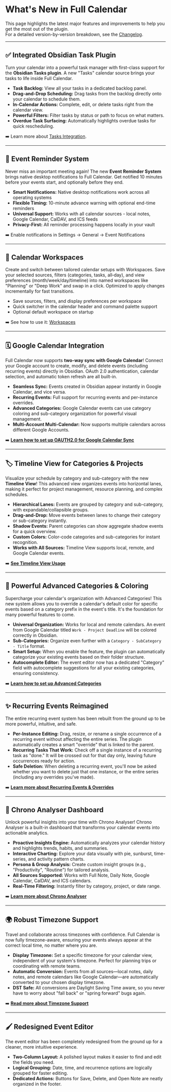 # What's New in Full Calendar

This page highlights the latest major features and improvements to help you get the most out of the plugin.  
For a detailed version-by-version breakdown, see the [Changelog](changelog.md).

---

## ✅ Integrated Obsidian Task Plugin

Turn your calendar into a powerful task manager with first-class support for the **Obsidian Tasks plugin**. A new "Tasks" calendar source brings your tasks to life inside Full Calendar.

- **Task Backlog:** View all your tasks in a dedicated backlog panel.
- **Drag-and-Drop Scheduling:** Drag tasks from the backlog directly onto your calendar to schedule them.
- **In-Calendar Actions:** Complete, edit, or delete tasks right from the calendar view.
- **Powerful Filters:** Filter tasks by status or path to focus on what matters.
- **Overdue Task Surfacing:** Automatically highlights overdue tasks for quick rescheduling.

➡️ Learn more about [Tasks Integration](calendars/tasks-plugin-integration.md).

---

## 🔔 Event Reminder System

Never miss an important meeting again! The new **Event Reminder System** brings native desktop notifications to Full Calendar. Get notified 10 minutes before your events start, and optionally before they end.

- **Smart Notifications:** Native desktop notifications work across all operating systems
- **Flexible Timing:** 10-minute advance warning with optional end-time reminders
- **Universal Support:** Works with all calendar sources - local notes, Google Calendar, CalDAV, and ICS feeds
- **Privacy-First:** All reminder processing happens locally in your vault

➡️ Enable notifications in Settings → General → Event Notifications

---

## 🧩 Calendar Workspaces

Create and switch between tailored calendar setups with Workspaces. Save your selected sources, filters (categories, tasks, all‑day), and view preferences (month/week/day/timeline) into named workspaces like "Planning" or "Deep Work" and swap in a click. Optimized to apply changes incrementally for fast transitions.

- Save sources, filters, and display preferences per workspace
- Quick switcher in the calendar header and command palette support
- Optional default workspace on startup

➡️ See how to use it: [Workspaces](views/workspaces.md)

---

## 🗓️ Google Calendar Integration

Full Calendar now supports **two-way sync with Google Calendar**! Connect your Google account to create, modify, and delete events (including recurring events) directly in Obsidian. OAuth 2.0 authentication, calendar selection, and automatic token refresh are all built-in.

- **Seamless Sync:** Events created in Obsidian appear instantly in Google Calendar, and vice versa.
- **Recurring Events:** Full support for recurring events and per-instance overrides.
- **Advanced Categories:** Google Calendar events can use category coloring and sub-category organization for powerful visual management.
- **Multi-Account Multi-Calendar:** Now supports multiple calendars across different Google Accounts.

➡️ **[Learn how to set up OAUTH2.0 for Google Calendar Sync](calendars/gcal.md)**

---

## 🏷️ Timeline View for Categories & Projects

Visualize your schedule by category and sub-category with the new **Timeline View**! This advanced view organizes events into horizontal lanes, making it perfect for project management, resource planning, and complex schedules.

- **Hierarchical Lanes:** Events are grouped by category and sub-category, with expandable/collapsible groups.
- **Drag-and-Drop:** Move events between lanes to change their category or sub-category instantly.
- **Shadow Events:** Parent categories can show aggregate shadow events for a quick overview.
- **Custom Colors:** Color-code categories and sub-categories for instant recognition.
- **Works with All Sources:** Timeline View supports local, remote, and Google Calendar events.

➡️ **[See Timeline View Usage](views/timeline_view.md)**

---

## 🎨 Powerful Advanced Categories & Coloring

Supercharge your calendar's organization with Advanced Categories! This new system allows you to override a calendar's default color for specific events based on a category prefix in the event's title. It's the foundation for many powerful features to come.

-   **Universal Organization:** Works for local and remote calendars. An event from Google Calendar titled `Work - Project Deadline` will be colored correctly in Obsidian.
-   **Sub-Categories:** Organize even further with a `Category - SubCategory - Title` format.
-   **Smart Setup:** When you enable the feature, the plugin can automatically categorize your existing events based on their folder structure.
-   **Autocomplete Editor:** The event editor now has a dedicated "Category" field with autocomplete suggestions for all your existing categories, ensuring consistency.

➡️ **[Learn how to set up Advanced Categories](events/categories.md)**

---

## ✨ Recurring Events Reimagined

The entire recurring event system has been rebuilt from the ground up to be more powerful, intuitive, and safe.

- **Per-Instance Editing:** Drag, resize, or rename a single occurrence of a recurring event without affecting the entire series. The plugin automatically creates a smart "override" that is linked to the parent.
- **Recurring Tasks That Work:** Check off a single instance of a recurring task as "done." It will be crossed out for that day only, leaving future occurrences ready for action.
- **Safe Deletion:** When deleting a recurring event, you'll now be asked whether you want to delete just that one instance, or the entire series (including any overrides you've made).

➡️ **[Learn more about Recurring Events & Overrides](events/recurring.md)**

---

## 🧠 Chrono Analyser Dashboard

Unlock powerful insights into your time with Chrono Analyser! Chrono Analyser is a built-in dashboard that transforms your calendar events into actionable analytics.

- **Proactive Insights Engine:** Automatically analyzes your calendar history and highlights trends, habits, and summaries.
- **Interactive Charting:** Explore your data visually with pie, sunburst, time-series, and activity pattern charts.
- **Persona & Group Analysis:** Create custom insight groups (e.g., "Productivity", "Routine") for tailored analysis.
- **All Sources Supported:** Works with Full Note, Daily Note, Google Calendar, CalDAV, and ICS calendars.
- **Real-Time Filtering:** Instantly filter by category, project, or date range.

➡️ **[Learn more about Chrono Analyser](chrono_analyser/introduction.md)**

---

## 🌍 Robust Timezone Support

Travel and collaborate across timezones with confidence. Full Calendar is now fully timezone-aware, ensuring your events always appear at the correct local time, no matter where you are.

-   **Display Timezone:** Set a specific timezone for your calendar view, independent of your system's timezone. Perfect for planning trips or coordinating with remote teams.
-   **Automatic Conversion:** Events from all sources—local notes, daily notes, and remote calendars like Google Calendar—are automatically converted to your chosen display timezone.
-   **DST Safe:** All conversions are Daylight Saving Time aware, so you never have to worry about "fall back" or "spring forward" bugs again.

➡️ **[Read more about Timezone Support](events/timezones.md)**

---

##  🖌️ Redesigned Event Editor

The event editor has been completely redesigned from the ground up for a cleaner, more intuitive experience.

-   **Two-Column Layout:** A polished layout makes it easier to find and edit the fields you need.
-   **Logical Grouping:** Date, time, and recurrence options are logically grouped for faster editing.
-   **Dedicated Actions:** Buttons for Save, Delete, and Open Note are neatly organized in the footer.